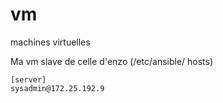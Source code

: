 # vm
machines virtuelles

Ma vm slave de celle d'enzo (/etc/ansible/ hosts)

```
[server]
sysadmin@172.25.192.9
``` 
